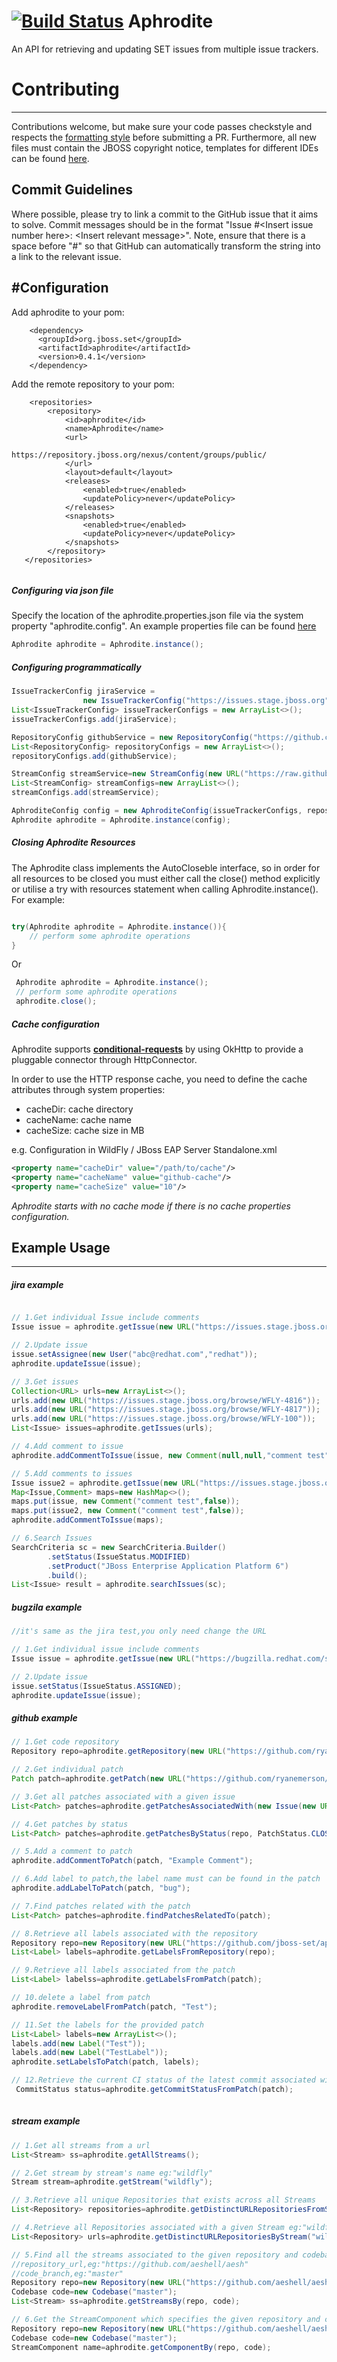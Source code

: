 [![Build Status](https://travis-ci.org/jboss-set/aphrodite.svg?branch=master)](https://travis-ci.org/jboss-set/aphrodite)
Aphrodite
===========
An API for retrieving and updating SET issues from multiple issue trackers.

# Contributing
------------
Contributions welcome, but make sure your code passes checkstyle and respects the [formatting style](https://github.com/jboss-set/aphrodite/blob/master/ide-configs/eclipse/formatter.xml) before submitting a PR.  Furthermore, all new files must contain the JBOSS copyright notice, templates for different IDEs can be found [here](https://github.com/jboss-set/aphrodite/tree/master/ide-configs).

## Commit Guidelines
Where possible, please try to link a commit to the GitHub issue that it aims to solve.  Commit messages should be in the format "Issue #\<Insert issue number here\>: \<Insert relevant message\>". Note, ensure that there is a space before "#<Issue number>" so that GitHub can automatically transform the string into a link to the relevant issue. 

#Configuration
------------
Add aphrodite to your pom:
```maven
    <dependency>
      <groupId>org.jboss.set</groupId>
      <artifactId>aphrodite</artifactId>
      <version>0.4.1</version>
    </dependency>
```
Add the remote repository to your pom:
```maven
	<repositories>
        <repository>
            <id>aphrodite</id>
            <name>Aphrodite</name>
            <url>
            	https://repository.jboss.org/nexus/content/groups/public/
            </url>
            <layout>default</layout>
            <releases>
                <enabled>true</enabled>
                <updatePolicy>never</updatePolicy>
            </releases>
            <snapshots>
                <enabled>true</enabled>
                <updatePolicy>never</updatePolicy>
            </snapshots>
        </repository>
   </repositories>
   
```

##### Configuring via json file
Specify the location of the aphrodite.properties.json file via the system property "aphrodite.config". An example properties file can be found [here](https://github.com/jboss-set/aphrodite/blob/master/aphrodite.properties.json.example)
```java
Aphrodite aphrodite = Aphrodite.instance();
```

##### Configuring programmatically
```java
IssueTrackerConfig jiraService =
                new IssueTrackerConfig("https://issues.stage.jboss.org", "your username", "your password", "jira", 200);
List<IssueTrackerConfig> issueTrackerConfigs = new ArrayList<>();
issueTrackerConfigs.add(jiraService);

RepositoryConfig githubService = new RepositoryConfig("https://github.com/", "your username", "your password", "github");
List<RepositoryConfig> repositoryConfigs = new ArrayList<>();
repositoryConfigs.add(githubService);

StreamConfig streamService=new StreamConfig(new URL("https://raw.githubusercontent.com/jboss-set/jboss-streams/master/streams.json"), StreamType.JSON);
List<StreamConfig> streamConfigs=new ArrayList<>();
streamConfigs.add(streamService);

AphroditeConfig config = new AphroditeConfig(issueTrackerConfigs, repositoryConfigs, streamConfigs);
Aphrodite aphrodite = Aphrodite.instance(config);
```
##### Closing Aphrodite Resources
The Aphrodite class implements the AutoCloseble interface, so in order for all resources to be closed you must either call the close() method explicitly or utilise a try with resources statement when calling Aphrodite.instance(). For example:
 ```java
 
 try(Aphrodite aphrodite = Aphrodite.instance()){
     // perform some aphrodite operations
 }
``` 
Or
```java
 Aphrodite aphrodite = Aphrodite.instance();
 // perform some aphrodite operations
 aphrodite.close();
 ```
##### Cache configuration
Aphrodite supports **[conditional-requests](https://developer.github.com/v3/#conditional-requests)** by using OkHttp to provide a pluggable connector through HttpConnector.

In order to use the HTTP response cache, you need to define the cache attributes through system properties:

* cacheDir: cache directory
* cacheName: cache name
* cacheSize: cache size in MB

e.g. Configuration in WildFly / JBoss EAP Server Standalone.xml

```xml
<property name="cacheDir" value="/path/to/cache"/>
<property name="cacheName" value="github-cache"/>
<property name="cacheSize" value="10"/>
```

_Aphrodite starts with no cache mode if there is no cache properties configuration._
## Example Usage
------------
##### jira example
```java

// 1.Get individual Issue include comments
Issue issue = aphrodite.getIssue(new URL("https://issues.stage.jboss.org/browse/WFLY-100"));

// 2.Update issue
issue.setAssignee(new User("abc@redhat.com","redhat"));
aphrodite.updateIssue(issue);

// 3.Get issues
Collection<URL> urls=new ArrayList<>();
urls.add(new URL("https://issues.stage.jboss.org/browse/WFLY-4816"));
urls.add(new URL("https://issues.stage.jboss.org/browse/WFLY-4817"));
urls.add(new URL("https://issues.stage.jboss.org/browse/WFLY-100"));
List<Issue> issues=aphrodite.getIssues(urls);

// 4.Add comment to issue
aphrodite.addCommentToIssue(issue, new Comment(null,null,"comment test",false));

// 5.Add comments to issues
Issue issue2 = aphrodite.getIssue(new URL("https://issues.stage.jboss.org/browse/WFLY-100"));
Map<Issue,Comment> maps=new HashMap<>();
maps.put(issue, new Comment("comment test",false));
maps.put(issue2, new Comment("comment test",false));
aphrodite.addCommentToIssue(maps);

// 6.Search Issues
SearchCriteria sc = new SearchCriteria.Builder()
        .setStatus(IssueStatus.MODIFIED)
        .setProduct("JBoss Enterprise Application Platform 6")
        .build();
List<Issue> result = aphrodite.searchIssues(sc);

```
##### bugzila example
```java
//it's same as the jira test,you only need change the URL

// 1.Get individual issue include comments
Issue issue = aphrodite.getIssue(new URL("https://bugzilla.redhat.com/show_bug.cgi?id=1184440"));

// 2.Update issue
issue.setStatus(IssueStatus.ASSIGNED);
aphrodite.updateIssue(issue);
```
##### github example
```java
// 1.Get code repository
Repository repo=aphrodite.getRepository(new URL("https://github.com/ryanemerson/aphrodite_test"));

// 2.Get individual patch
Patch patch=aphrodite.getPatch(new URL("https://github.com/ryanemerson/aphrodite_test/pull/1"));

// 3.Get all patches associated with a given issue
List<Patch> patches=aphrodite.getPatchesAssociatedWith(new Issue(new URL("https://issues.jboss.org/browse/WFLY-100")));

// 4.Get patches by status
List<Patch> patches=aphrodite.getPatchesByStatus(repo, PatchStatus.CLOSED);

// 5.Add a comment to patch
aphrodite.addCommentToPatch(patch, "Example Comment");

// 6.Add label to patch,the label name must can be found in the patch
aphrodite.addLabelToPatch(patch, "bug");

// 7.Find patches related with the patch
List<Patch> patches=aphrodite.findPatchesRelatedTo(patch);

// 8.Retrieve all labels associated with the repository
Repository repo=new Repository(new URL("https://github.com/jboss-set/aphrodite_test"));
List<Label> labels=aphrodite.getLabelsFromRepository(repo);

// 9.Retrieve all labels associated from the patch
List<Label> labelss=aphrodite.getLabelsFromPatch(patch);

// 10.delete a label from patch
aphrodite.removeLabelFromPatch(patch, "Test");

// 11.Set the labels for the provided patch
List<Label> labels=new ArrayList<>();
labels.add(new Label("Test"));
labels.add(new Label("TestLabel"));
aphrodite.setLabelsToPatch(patch, labels);

// 12.Retrieve the current CI status of the latest commit associated with a given patch
 CommitStatus status=aphrodite.getCommitStatusFromPatch(patch); 
 
```
##### stream example
```java
// 1.Get all streams from a url
List<Stream> ss=aphrodite.getAllStreams();

// 2.Get stream by stream's name eg:"wildfly"
Stream stream=aphrodite.getStream("wildfly");

// 3.Retrieve all unique Repositories that exists across all Streams
List<Repository> repositories=aphrodite.getDistinctURLRepositoriesFromStreams();

// 4.Retrieve all Repositories associated with a given Stream eg:"wildfly"
List<Repository> urls=aphrodite.getDistinctURLRepositoriesByStream("wildfly");

// 5.Find all the streams associated to the given repository and codebase
//repository_url,eg:"https://github.com/aeshell/aesh"
//code_branch,eg:"master"
Repository repo=new Repository(new URL("https://github.com/aeshell/aesh"));
Codebase code=new Codebase("master");
List<Stream> ss=aphrodite.getStreamsBy(repo, code);

// 6.Get the StreamComponent which specifies the given repository and codebase
Repository repo=new Repository(new URL("https://github.com/aeshell/aesh"));
Codebase code=new Codebase("master");
StreamComponent name=aphrodite.getComponentBy(repo, code);
		
```
